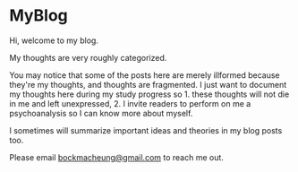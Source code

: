 # MyBlog

Hi, welcome to my blog.

My thoughts are very roughly categorized. 

You may notice that some of the posts here are merely illformed because they're my thoughts, and thoughts are fragmented. I just want to document my thoughts here during my study progress so 1. these thoughts will not die in me and left unexpressed, 2. I invite readers to perform on me a psychoanalysis so I can know more about myself.

I sometimes will summarize important ideas and theories in my blog posts too.

Please email bockmacheung@gmail.com to reach me out.

